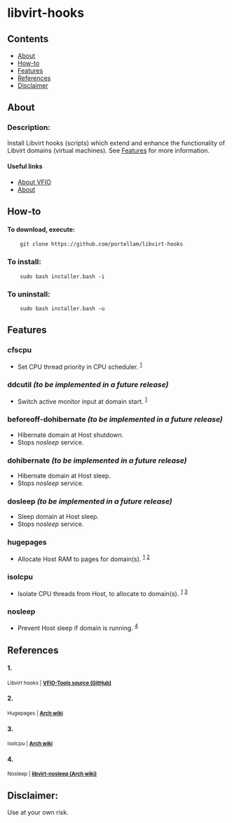 # libvirt-hooks

## Contents
* [About](#about)
* [How-to](#how-to)
* [Features](#features)
* [References](#references)
* [Disclaimer](#disclaimer)

## About
### Description:
Install Libvirt hooks (scripts) which extend and enhance the functionality of Libvirt domains (virtual machines). See [Features](#features) for more information.

#### Useful links
* [About VFIO](https://www.kernel.org/doc/html/latest/driver-api/vfio.html)
* [About](https://libvirt.org/hooks.html)

## How-to
#### To download, execute:

        git clone https://github.com/portellam/libvirt-hooks

### To install:

        sudo bash installer.bash -i

### To uninstall:

        sudo bash installer.bash -u

## Features
### cfscpu
  * Set CPU thread priority in CPU scheduler. <sup>[1](#1)</sup>
### ddcutil *(to be implemented in a future release)*
  * Switch active monitor input at domain start. <sup>[1](#1)</sup>
### beforeoff-dohibernate *(to be implemented in a future release)*
  * Hibernate domain at Host shutdown.
  * Stops *nosleep* service.
### dohibernate *(to be implemented in a future release)*
  * Hibernate domain at Host sleep.
  * Stops *nosleep* service.
### dosleep *(to be implemented in a future release)*
  * Sleep domain at Host sleep.
  * Stops *nosleep* service.
### hugepages
  * Allocate Host RAM to pages for domain(s). <sup>[1](#1)</sup> <sup>[2](#2)</sup>
### isolcpu
  * Isolate CPU threads from Host, to allocate to domain(s). <sup>[1](#1)</sup> <sup>[3](#3)</sup>
### nosleep
  * Prevent Host sleep if domain is running. <sup>[4](#4)</sup>

## References
#### 1.
<sub>Libvirt hooks | **[VFIO-Tools source (GitHub)](https://github.com/PassthroughPOST/VFIO-Tools)**</sub>

#### 2.
<sub>Hugepages | **[Arch wiki](https://wiki.archlinux.org/title/PCI_passthrough_via_OVMF#Huge_memory_pages)**</sub>

#### 3.
<sub>Isolcpu | **[Arch wiki](https://wiki.archlinux.org/title/PCI_passthrough_via_OVMF#CPU_pinning)**</sub>

#### 4.
<sub>Nosleep | **[libvirt-nosleep (Arch wiki)](https://wiki.archlinux.org/title/PCI_passthrough_via_OVMF#Host_lockup_if_Guest_is_left_running_during_sleep)**</sub>

## Disclaimer:
Use at your own risk.
